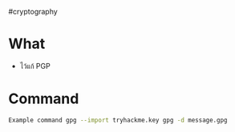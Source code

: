 #cryptography 
# What
- ไว้แก้ PGP
# Command
```bash
Example command gpg --import tryhackme.key gpg -d message.gpg
```